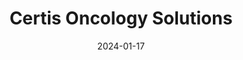 ---  
layout: startup_page  
title: "Certis Oncology Solutions"  
id: "certisoncology.com"  
permalink: "/certisoncologysolutionscertisoncology.com01172024/"  
website: "https://www.certisoncology.com"  
funding_round: "Series C"  
funding_amount: "$10M"  
investors: ""  
about: "Certis Oncology Solutions is a life science technology company focused on precision oncology. They offer Oncology Intelligence™, highly predictive therapeutic response data derived from advanced cancer models, and utilize an AI/machine learning platform to improve drug development and personalize cancer treatment. The company partners with researchers and clinicians to bridge the gap between preclinical studies and clinical trials."  
markets: "Biotechnology, Oncology, AI, Machine Learning, Drug Discovery, Other Healthcare Technology Systems"  
hq: "San Diego, California, United States"  
founded_year: "2016"  
linkedin: "https://www.linkedin.com/company/certis-oncology"  
twitter: "https://twitter.com/certisoncology"  
instagram: ""  
facebook: "https://www.facebook.com/CertisOncology"  
crunchbase: "https://www.crunchbase.com/organization/certis-oncology-solutions?utm_source=linkedin&utm_medium=referral&utm_campaign=linkedin_companies&utm_content=profile_cta_anon&trk=funding_crunchbase"  
pitchbook: "https://pitchbook.com/profiles/company/465104-53"  

date_display: "17-Jan-2024"  
date: "2024-01-17"

# SEO Optimization  
meta_title: "Certis Oncology Solutions - Series C Funding ($10M)"  
meta_description: "Certis Oncology Solutions, Certis Oncology Solutions is a life science technology company focused on precision oncology. They offer Oncology Intelligence™, highly predictive the..."  
meta_keywords: "Certis Oncology Solutions, Biotechnology, Oncology, AI, Machine Learning, Drug Discovery, Other Healthcare Technology Systems, Series C funding"  
canonical_url: "https://startup.projectstartups.com/certisoncologysolutionscertisoncology.com01172024/"  
---